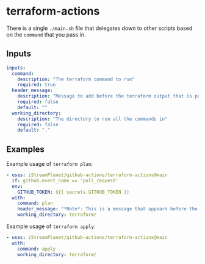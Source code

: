 # terraform-actions

There is a single `./main.sh` file that delegates down to other scripts based on the `command` that you pass in.

## Inputs
```yaml
inputs:
  command:
    description: "The terraform command to run"
    required: true
  header_message:
    description: "Message to add before the terraform output that is posted to a PR. must be a single line string."
    required: false
    default: ""
  working_directory:
    description: "The directory to run all the commands in"
    required: false
    default: "."
```

## Examples
Example usage of `terraform plan`:
```yaml
- uses: iStreamPlanet/github-actions/terraform-actions@main
  if: github.event_name == 'pull_request'
  env:
    GITHUB_TOKEN: ${{ secrets.GITHUB_TOKEN }}
  with:
    command: plan
    header_message: "*Note*: This is a message that appears before the terraform plan output"
    working_directory: terraform/
```

Example usage of `terraform apply`:
```yaml
- uses: iStreamPlanet/github-actions/terraform-actions@main
  with:
    command: apply
    working_directory: terraform/
```
